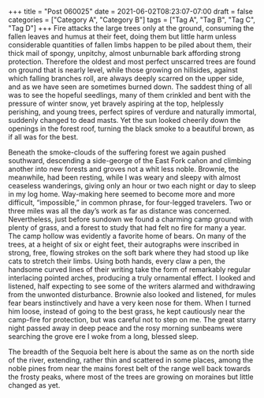 +++
title = "Post 060025"
date = 2021-06-02T08:23:07-07:00
draft = false
categories = ["Category A", "Category B"]
tags = ["Tag A", "Tag B", "Tag C", "Tag D"]
+++
Fire attacks the large trees only at the ground, consuming the fallen leaves and humus at their feet, doing them but little harm unless considerable quantities of fallen limbs happen to be piled about them, their thick mail of spongy, unpitchy, almost unburnable bark affording strong protection. Therefore the oldest and most perfect unscarred trees are found on ground that is nearly level, while those growing on hillsides, against which falling branches roll, are always deeply scarred on the upper side, and as we have seen are sometimes burned down. The saddest thing of all was to see the hopeful seedlings, many of them crinkled and bent with the pressure of winter snow, yet bravely aspiring at the top, helplessly perishing, and young trees, perfect spires of verdure and naturally immortal, suddenly changed to dead masts. Yet the sun looked cheerily down the openings in the forest roof, turning the black smoke to a beautiful brown, as if all was for the best.

Beneath the smoke-clouds of the suffering forest we again pushed southward, descending a side-george of the East Fork cañon and climbing another into new forests and groves not a whit less noble. Brownie, the meanwhile, had been resting, while I was weary and sleepy with almost ceaseless wanderings, giving only an hour or two each night or day to sleep in my log home. Way-making here seemed to become more and more difficult, “impossible,” in common phrase, for four-legged travelers. Two or three miles was all the day’s work as far as distance was concerned. Nevertheless, just before sundown we found a charming camp ground with plenty of grass, and a forest to study that had felt no fire for many a year. The camp hollow was evidently a favorite home of bears. On many of the trees, at a height of six or eight feet, their autographs were inscribed in strong, free, flowing strokes on the soft bark where they had stood up like cats to stretch their limbs. Using both hands, every claw a pen, the handsome curved lines of their writing take the form of remarkably regular interlacing pointed arches, producing a truly ornamental effect. I looked and listened, half expecting to see some of the writers alarmed and withdrawing from the unwonted disturbance. Brownie also looked and listened, for mules fear bears instinctively and have a very keen nose for them. When I turned him loose, instead of going to the best grass, he kept cautiously near the camp-fire for protection, but was careful not to step on me. The great starry night passed away in deep peace and the rosy morning sunbeams were searching the grove ere I woke from a long, blessed sleep.

The breadth of the Sequoia belt here is about the same as on the north side of the river, extending, rather thin and scattered in some places, among the noble pines from near the mains forest belt of the range well back towards the frosty peaks, where most of the trees are growing on moraines but little changed as yet.
